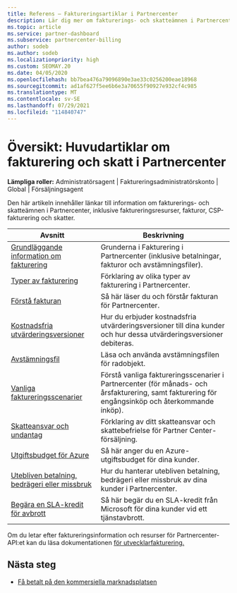 ```yaml
---
title: Referens – Faktureringsartiklar i Partnercenter
description: Lär dig mer om fakturerings- och skatteämnen i Partnercenter. Informationen omfattar faktureringsresurser, fakturor, CSP-fakturering och skatter.
ms.topic: article
ms.service: partner-dashboard
ms.subservice: partnercenter-billing
author: sodeb
ms.author: sodeb
ms.localizationpriority: high
ms.custom: SEOMAY.20
ms.date: 04/05/2020
ms.openlocfilehash: bb7bea476a79096890e3ae33c0256200eae18968
ms.sourcegitcommit: ad1af627f5ee6b6e3a70655f90927e932cf4c985
ms.translationtype: MT
ms.contentlocale: sv-SE
ms.lasthandoff: 07/29/2021
ms.locfileid: "114840747"
---
```

# <a name="overview-main-billing-and-tax-articles-in-partner-center"></a>Översikt: Huvudartiklar om fakturering och skatt i Partnercenter

**Lämpliga roller:** Administratörsagent | Faktureringsadministratörskonto | Global | Försäljningsagent

Den här artikeln innehåller länkar till information om fakturerings- och skatteämnen i Partnercenter, inklusive faktureringsresurser, fakturor, CSP-fakturering och skatter.


| Avsnitt | Beskrivning |
| ----- | ----------- |
| [Grundläggande information om fakturering](billing-basics.md) | Grunderna i Fakturering i Partnercenter (inklusive betalningar, fakturor och avstämningsfiler). |
| [Typer av fakturering](./billing-basics.md) | Förklaring av olika typer av fakturering i Partnercenter. |
| [Förstå fakturan](read-your-bill.md) | Så här läser du och förstår fakturan för Partnercenter. |
| [Kostnadsfria utvärderingsversioner](offer-your-customers-trials-of-microsoft-products.md) | Hur du erbjuder kostnadsfria utvärderingsversioner till dina kunder och hur dessa utvärderingsversioner debiteras. |
| [Avstämningsfil](use-the-reconciliation-files.md) | Läsa och använda avstämningsfilen för radobjekt. |
| [Vanliga faktureringsscenarier](common-billing-scenarios.md) | Förstå vanliga faktureringsscenarier i Partnercenter (för månads- och årsfakturering, samt fakturering för engångsinköp och återkommande inköp). |
| [Skatteansvar och undantag](tax-and-tax-exemptions.md) | Förklaring av ditt skatteansvar och skattebefrielse för Partner Center-försäljning. |
| [Utgiftsbudget för Azure](set-an-azure-spending-budget-for-your-customers.md) | Så här anger du en Azure-utgiftsbudget för dina kunder. |
| [Utebliven betalning, bedrägeri eller missbruk](non-payment-fraud-misuse.md) | Hur du hanterar utebliven betalning, bedrägeri eller missbruk av dina kunder i Partnercenter. |
| [Begära en SLA-kredit för avbrott](request-credit.md) | Så här begär du en SLA-kredit från Microsoft för dina kunder vid ett tjänstavbrott. |

Om du letar efter faktureringsinformation och resurser för Partnercenter-API:et kan du läsa dokumentationen [för utvecklarfakturering.](/partner-center/develop/manage-billing)

## <a name="next-steps"></a>Nästa steg

- [Få betalt på den kommersiella marknadsplatsen](marketplace-get-paid.md)